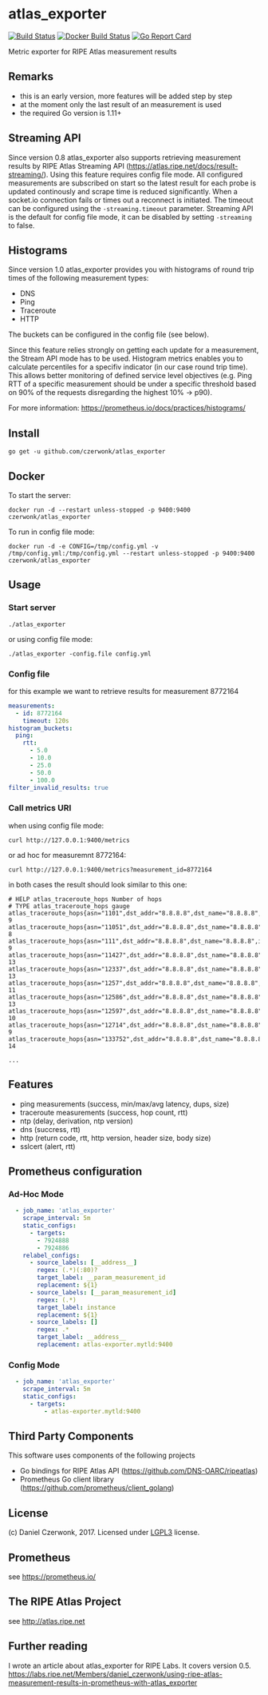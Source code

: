 # atlas_exporter 
[![Build Status](https://travis-ci.org/czerwonk/atlas_exporter.svg)](https://travis-ci.org/czerwonk/atlas_exporter)
[![Docker Build Status](https://img.shields.io/docker/build/czerwonk/atlas_exporter.svg)](https://hub.docker.com/r/czerwonk/atlas_exporter/builds)
[![Go Report Card](https://goreportcard.com/badge/github.com/czerwonk/atlas_exporter)](https://goreportcard.com/report/github.com/czerwonk/atlas_exporter)

Metric exporter for RIPE Atlas measurement results

## Remarks
* this is an early version, more features will be added step by step
* at the moment only the last result of an measurement is used
* the required Go version is 1.11+

## Streaming API
Since version 0.8 atlas_exporter also supports retrieving measurement results by RIPE Atlas Streaming API (https://atlas.ripe.net/docs/result-streaming/). Using this feature requires config file mode. All configured measurements are subscribed on start so the latest result for each probe is updated continously and scrape time is reduced significantly. When a socket.io connection fails or times out a reconnect is initiated. The timeout can be configured using the `-streaming.timeout` parameter. Streaming API is the default for config file mode, it can be disabled by setting `-streaming` to false.

## Histograms
Since version 1.0 atlas_exporter provides you with histograms of round trip times of the following measurement types:
* DNS
* Ping
* Traceroute
* HTTP

The buckets can be configured in the config file (see below).

Since this feature relies strongly on getting each update for a measurement, the Stream API mode has to be used.
Histogram metrics enables you to calculate percentiles for a specifiv indicator (in our case round trip time). This allows better monitoring of defined service level objectives (e.g. Ping RTT of a specific measurement should be under a specific threshold based on 90% of the requests disregarding the highest 10% -> p90).

For more information:
https://prometheus.io/docs/practices/histograms/

## Install
```
go get -u github.com/czerwonk/atlas_exporter
```

## Docker
To start the server:
```
docker run -d --restart unless-stopped -p 9400:9400 czerwonk/atlas_exporter
```
To run in config file mode:
```
docker run -d -e CONFIG=/tmp/config.yml -v /tmp/config.yml:/tmp/config.yml --restart unless-stopped -p 9400:9400 czerwonk/atlas_exporter 
``` 

## Usage
### Start server
```
./atlas_exporter
```
or using config file mode:
```
./atlas_exporter -config.file config.yml
```

### Config file
for this example we want to retrieve results for measurement 8772164
```YAML
measurements:
  - id: 8772164
    timeout: 120s
histogram_buckets:
  ping:
    rtt:
      - 5.0
      - 10.0
      - 25.0
      - 50.0
      - 100.0
filter_invalid_results: true
 ```

### Call metrics URI
when using config file mode:
```
curl http://127.0.0.1:9400/metrics
```
or ad hoc for measuremnt 8772164:
```
curl http://127.0.0.1:9400/metrics?measurement_id=8772164
```
in both cases the result should look similar to this one:
``` 
# HELP atlas_traceroute_hops Number of hops
# TYPE atlas_traceroute_hops gauge
atlas_traceroute_hops{asn="1101",dst_addr="8.8.8.8",dst_name="8.8.8.8",ip_version="4",measurement="8772164",probe="6031"} 9
atlas_traceroute_hops{asn="11051",dst_addr="8.8.8.8",dst_name="8.8.8.8",ip_version="4",measurement="8772164",probe="17833"} 8
atlas_traceroute_hops{asn="111",dst_addr="8.8.8.8",dst_name="8.8.8.8",ip_version="4",measurement="8772164",probe="6231"} 9
atlas_traceroute_hops{asn="11427",dst_addr="8.8.8.8",dst_name="8.8.8.8",ip_version="4",measurement="8772164",probe="1121"} 13
atlas_traceroute_hops{asn="12337",dst_addr="8.8.8.8",dst_name="8.8.8.8",ip_version="4",measurement="8772164",probe="267"} 13
atlas_traceroute_hops{asn="1257",dst_addr="8.8.8.8",dst_name="8.8.8.8",ip_version="4",measurement="8772164",probe="140"} 11
atlas_traceroute_hops{asn="12586",dst_addr="8.8.8.8",dst_name="8.8.8.8",ip_version="4",measurement="8772164",probe="2088"} 13
atlas_traceroute_hops{asn="12597",dst_addr="8.8.8.8",dst_name="8.8.8.8",ip_version="4",measurement="8772164",probe="2619"} 10
atlas_traceroute_hops{asn="12714",dst_addr="8.8.8.8",dst_name="8.8.8.8",ip_version="4",measurement="8772164",probe="2684"} 9
atlas_traceroute_hops{asn="133752",dst_addr="8.8.8.8",dst_name="8.8.8.8",ip_version="4",measurement="8772164",probe="6191"} 14

...
```

## Features
* ping measurements (success, min/max/avg latency, dups, size)
* traceroute measurements (success, hop count, rtt)
* ntp (delay, derivation, ntp version)
* dns (succress, rtt)
* http (return code, rtt, http version, header size, body size)  
* sslcert (alert, rtt)

## Prometheus configuration

### Ad-Hoc Mode
```yaml
  - job_name: 'atlas_exporter'
    scrape_interval: 5m
    static_configs:
      - targets:
        - 7924888
        - 7924886
    relabel_configs:
      - source_labels: [__address__]
        regex: (.*)(:80)?
        target_label: __param_measurement_id
        replacement: ${1}
      - source_labels: [__param_measurement_id]
        regex: (.*)
        target_label: instance
        replacement: ${1}
      - source_labels: []
        regex: .*
        target_label: __address__
        replacement: atlas-exporter.mytld:9400

```

### Config Mode
```yaml
  - job_name: 'atlas_exporter'
    scrape_interval: 5m
    static_configs:
      - targets:
          - atlas-exporter.mytld:9400
```

## Third Party Components
This software uses components of the following projects
* Go bindings for RIPE Atlas API (https://github.com/DNS-OARC/ripeatlas)
* Prometheus Go client library (https://github.com/prometheus/client_golang)

## License
(c) Daniel Czerwonk, 2017. Licensed under [LGPL3](LICENSE) license.

## Prometheus
see https://prometheus.io/

## The RIPE Atlas Project
see http://atlas.ripe.net

## Further reading
I wrote an article about atlas_exporter for RIPE Labs. It covers version 0.5.
https://labs.ripe.net/Members/daniel_czerwonk/using-ripe-atlas-measurement-results-in-prometheus-with-atlas_exporter

